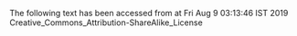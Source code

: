 The following text has been accessed from at Fri Aug 9 03:13:46 IST 2019
Creative_Commons_Attribution-ShareAlike_License
